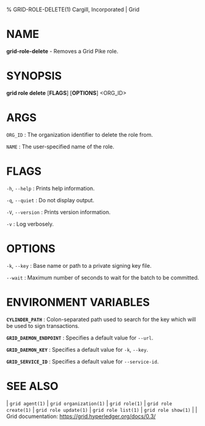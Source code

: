 % GRID-ROLE-DELETE(1) Cargill, Incorporated | Grid
<!--
  Copyright 2022 Cargill Incorporated
  Licensed under Creative Commons Attribution 4.0 International License
  https://creativecommons.org/licenses/by/4.0/
-->

NAME
====

**grid-role-delete** - Removes a Grid Pike role.

SYNOPSIS
========

**grid role delete** \[**FLAGS**\] \[**OPTIONS**\] <ORG_ID> <NAME>

ARGS
====

`ORG_ID`
: The organization identifier to delete the role from.

`NAME`
: The user-specified name of the role.

FLAGS
=====

`-h`, `--help`
: Prints help information.

`-q`, `--quiet`
: Do not display output.

`-V`, `--version`
: Prints version information.

`-v`
: Log verbosely.

OPTIONS
=======

`-k`, `--key`
: Base name or path to a private signing key file.

`--wait`
: Maximum number of seconds to wait for the batch to be committed.

ENVIRONMENT VARIABLES
=====================

**`CYLINDER_PATH`**
: Colon-separated path used to search for the key which will be used
  to sign transactions.

**`GRID_DAEMON_ENDPOINT`**
: Specifies a default value for `--url`.

**`GRID_DAEMON_KEY`**
: Specifies a default value for  `-k`, `--key`.

**`GRID_SERVICE_ID`**
: Specifies a default value for `--service-id`.

SEE ALSO
========
| `grid agent(1)`
| `grid organization(1)`
| `grid role(1)`
| `grid role create(1)`
| `grid role update(1)`
| `grid role list(1)`
| `grid role show(1)`
|
| Grid documentation: https://grid.hyperledger.org/docs/0.3/
